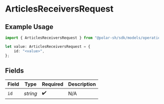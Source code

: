 # ArticlesReceiversRequest

## Example Usage

```typescript
import { ArticlesReceiversRequest } from "@polar-sh/sdk/models/operations";

let value: ArticlesReceiversRequest = {
    id: "<value>",
};
```

## Fields

| Field              | Type               | Required           | Description        |
| ------------------ | ------------------ | ------------------ | ------------------ |
| `id`               | *string*           | :heavy_check_mark: | N/A                |